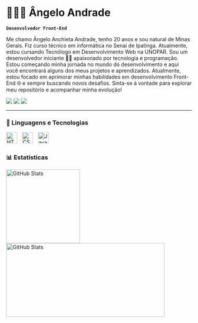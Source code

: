 # 👨🏻‍💻 Ângelo Andrade

**`Desenvolvedor Front-End`**

Me chamo Ângelo Anchieta Andrade, tenho 20 anos e sou natural de Minas Gerais. Fiz curso técnico em informática no Senai de Ipatinga. Atualmente, estou cursando Tecnólogo em Desenvolvimento Web na UNOPAR. Sou um desenvolvedor iniciante 👨‍💻 apaixonado por tecnologia e programação. Estou começando minha jornada no mundo do desenvolvimento e aqui você encontrará alguns dos meus projetos e aprendizados. Atualmente, estou focado em aprimorar minhas habilidades em desenvolvimento Front-End 🌐 e sempre buscando novos desafios. Sinta-se à vontade para explorar meu repositório e acompanhar minha evolução!

<div> 
  <a href="https://instagram.com/angelldrade" target="_blank"><img src="https://img.shields.io/badge/-Instagram-%23E4405F?style=for-the-badge&logo=instagram&logoColor=white" target="_blank"></a>
  <a href = "mailto:angelo48223@gmail.com"><img src="https://img.shields.io/badge/-Gmail-%23333?style=for-the-badge&logo=gmail&logoColor=white" target="_blank"></a>
  <a href="https://www.linkedin.com/in/ângelo-andrade2004/" target="_blank"><img src="https://img.shields.io/badge/-LinkedIn-%230077B5?style=for-the-badge&logo=linkedin&logoColor=white" target="_blank"></a> 
</div>
</p>

---

### 🤖 Linguagens e Tecnologias

<img 
    align="left" 
    alt="HTML"
    title="HTML" 
    width="30px" 
    style="padding-right: 10px;" 
    src="https://cdn.jsdelivr.net/gh/devicons/devicon@latest/icons/html5/html5-original.svg" 
/>
<img 
    align="left" 
    alt="CSS" 
    title="CSS"
    width="30px" 
    style="padding-right: 10px;" 
    src="https://cdn.jsdelivr.net/gh/devicons/devicon@latest/icons/css3/css3-original.svg" 
/>
<img 
    align="left" 
    alt="JavaScript" 
    title="JavaScript"
    width="30px" 
    style="padding-right: 10px;" 
    src="https://cdn.jsdelivr.net/gh/devicons/devicon@latest/icons/javascript/javascript-original.svg" 
/>

<br/>
<br/>

### 📊 Estatísticas

<p>
  <img 
    align="left" 
    alt="GitHub Stats" 
    height="200" 
    style="padding-right: 10px;" 
    src="https://github-readme-stats.vercel.app/api?username=codebyangell&show_icons=true&theme=radical&include_all_commits=true&locale=pt-br" 
  />

<img 
      align="left" 
      alt="GitHub Stats" 
      height="200"
      width="430"
      style="padding-right: 10px;" 
      src="https://github-readme-stats.vercel.app/api/top-langs/?username=codebyangell&theme=radical&layout=compact&custom_title=Tecnologias&langs_count=9" 
  />

</p>

 
